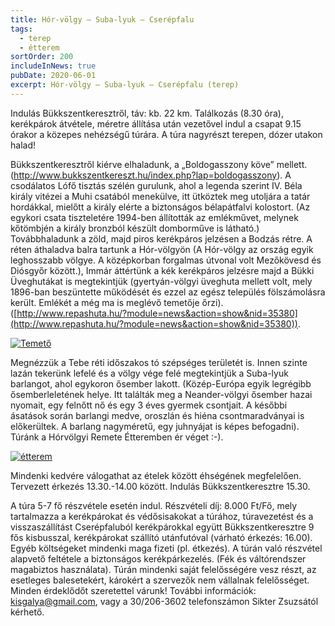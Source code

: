 ```yaml
---
title: Hór-völgy – Suba-lyuk – Cserépfalu
tags:
  - terep
  - étterem
sortOrder: 200
includeInNews: true
pubDate: 2020-06-01
excerpt: Hór-völgy – Suba-lyuk – Cserépfalu (terep)
---
```


Indulás Bükkszentkeresztről, táv: kb. 22 km. Találkozás (8.30 óra), kerékpárok átvétele, méretre állítása után vezetővel indul a csapat 9.15 órakor a közepes nehézségű túrára. A túra nagyrészt terepen, dózer utakon halad!

Bükkszentkeresztről kiérve elhaladunk, a „Boldogasszony köve” mellett. (http://www.bukkszentkereszt.hu/index.php?lap=boldogasszony). A csodálatos Lófő tisztás szélén gurulunk, ahol a legenda szerint IV. Béla király vitézei a Muhi csatából menekülve, itt ütköztek meg utoljára a tatár hordákkal, mielőtt a király elérte a biztonságos bélapátfalvi kolostort. (Az egykori csata tiszteletére 1994-ben állították az emlékművet, melynek kőtömbjén a király bronzból készült domborműve is látható.) Továbbhaladunk a zöld, majd piros kerékpáros jelzésen a Bodzás rétre. A réten áthaladva balra tartunk a Hór-völgyön (A Hór-völgy az ország egyik leghosszabb völgye. A középkorban forgalmas útvonal volt Mezőkövesd és Diósgyőr között.), Immár áttértünk a kék kerékpáros jelzésre majd a Bükki Üveghutákat is megtekintjük (gyertyán-völgyi üveghuta mellett volt, mely 1896-ban beszüntette működését és ezzel az egész település fölszámolásra került. Emlékét a még ma is meglévő temetője őrzi). ([http://www.repashuta.hu/?module=news&action=show&nid=35380](http://www.repashuta.hu/?module=news&action=show&nid=35380)).

[![Temető](http://kisgalya.hu/wp-content/uploads/2015/04/Temető.jpg)](http://kisgalya.hu/wp-content/uploads/2015/04/Temető.jpg)

Megnézzük a Tebe réti időszakos tó szépséges területét is. Innen szinte lazán tekerünk lefelé és a völgy vége felé megtekintjük a Suba-lyuk barlangot, ahol egykoron ősember lakott. (Közép-Európa egyik legrégibb ősemberleletének helye. Itt találták meg a Neander-völgyi ősember hazai nyomait, egy felnőtt nő és egy 3 éves gyermek csontjait. A későbbi ásatások során barlangi medve, oroszlán és hiéna csontmaradványai is előkerültek. A barlang nagyméretű, egy juhnyájat is képes befogadni). Túránk a Hórvölgyi Remete Étteremben ér véget :-).

[![étterem](http://kisgalya.hu/wp-content/uploads/2015/04/étterem.jpg)](http://kisgalya.hu/wp-content/uploads/2015/04/étterem.jpg)

Mindenki kedvére válogathat az ételek között éhségének megfelelően. Tervezett érkezés 13.30.-14.00 között. Indulás Bükkszentkeresztre 15.30.

A túra 5-7 fő részvétele esetén indul. Részvételi díj: 8.000 Ft/Fő, mely tartalmazza a kerékpárokat és védősisakokat a túrához, túravezetést és a visszaszállítást Cserépfaluból kerékpárokkal együtt Bükkszentkeresztre 9 fős kisbusszal, kerékpárokat szállító utánfutóval (várható érkezés: 16.00). Egyéb költségeket mindenki maga fizeti (pl. étkezés). A túrán való részvétel alapvető feltétele a biztonságos kerékpárkezelés. (Fék és váltórendszer magabiztos használata). Túrán mindenki saját felelősségére vesz részt, az esetleges balesetekért, károkért a szervezők nem vállalnak felelősséget. Minden érdeklődőt szeretettel várunk! További információk: [kisgalya@gmail.com](mailto:kisgalya@gmail.com), vagy a 30/206-3602 telefonszámon Sikter Zsuzsától kérhető.
